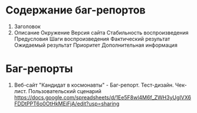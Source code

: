# Содержание баг-репортов
  1. Заголовок
  2. Описание
  Окружение
  Версия сайта
  Стабильность воспроизведения
  Предусловия
  Шаги воспроизведения
  Фактический результат
  Ожидаемый результат
  Приоритет
  Дополнительная информация
  
# Баг-репорты
1. Веб-сайт "Кандидат в космонавты" - Баг-репорт. Тест-дизайн. Чек-лист. Пользовательский сценарий
https://docs.google.com/spreadsheets/d/1Ee5F8wl4M6f_ZWH3yUgIVX6FDDtPPT6o0OtHkMEiFjA/edit?usp=sharing
